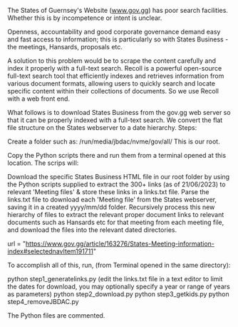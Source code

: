 The States of Guernsey's Website (www.gov.gg) has poor search facilities. Whether this is by incompetence or intent is unclear.

Openness, accountability and good corporate governance demand easy and fast access to information; this is particularly so with States Business - the meetings, Hansards, proposals etc.

A solution to this problem would be to scrape the content carefully and index it properly with a full-text search.
Recoll is a powerful open-source full-text search tool that efficiently indexes and retrieves information from various document formats, allowing users to quickly search and locate specific content within their collections of documents.
So we use Recoll with a web front end.

What follows is to download States Business from the gov.gg web server so that it can be properly indexed with a full-text search.
We convert the flat file structure on the States webserver to a date hierarchy. Steps:

Create a folder such as: /run/media/jbdac/nvme/gov/all/
This is our root.

Copy the Python scripts there and run them from a terminal opened at this location. The scrips will:

Download the specific States Business HTML file in our root folder by using the Python scripts supplied to extract the 300+ links (as of 21/06/2023) to relevant 'Meeting files' & store these links in a links.txt file.
Parse the links.txt file to download each 'Meeting file' from the States webserver, saving it in a created yyyy/mm/dd folder.
Recursively process this new hierarchy of files to extract the relevant proper document links to relevant documents such as Hansards etc for that meeting from each meeting file, and download the files into the relevant dated directories.

url = "https://www.gov.gg/article/163276/States-Meeting-information-index#selectednavItem191711"

To accomplish all of this, run, (from Terminal opened in the same directory):

python step1_generatelinks.py
(edit the links.txt file in a text editor to limit the dates for download, you may optionally specify a year or range of years as parameters)
python step2_download.py
python step3_getkids.py
python step4_removeJBDAC.py

The Python files are commented.
